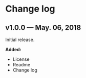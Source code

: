 ﻿# Change log
 
## v1.0.0 — May. 06, 2018

Initial release.

**Added:**
- License
- Readme
- Change log
